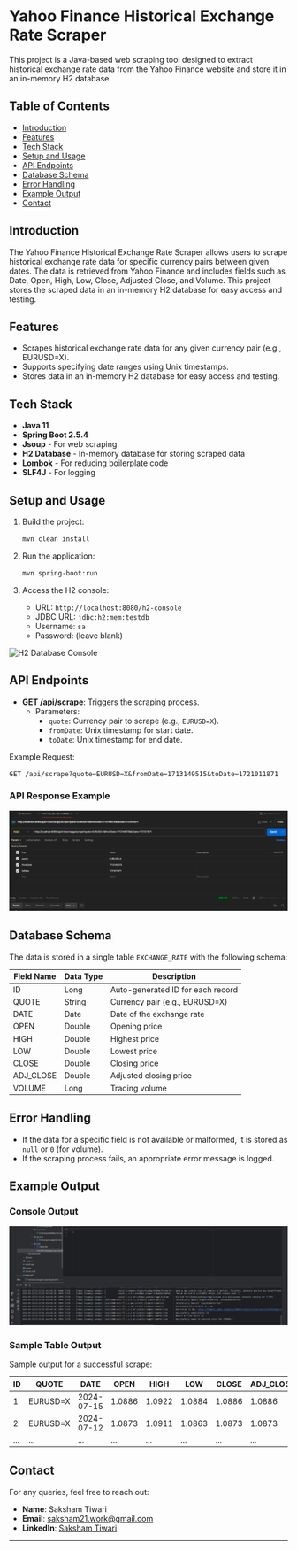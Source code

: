 
# Yahoo Finance Historical Exchange Rate Scraper

This project is a Java-based web scraping tool designed to extract historical exchange rate data from the Yahoo Finance website and store it in an in-memory H2 database.

## Table of Contents
- [Introduction](#introduction)
- [Features](#features)
- [Tech Stack](#tech-stack)
- [Setup and Usage](#setup-and-usage)
- [API Endpoints](#api-endpoints)
- [Database Schema](#database-schema)
- [Error Handling](#error-handling)
- [Example Output](#example-output)
- [Contact](#contact)

## Introduction

The Yahoo Finance Historical Exchange Rate Scraper allows users to scrape historical exchange rate data for specific currency pairs between given dates. The data is retrieved from Yahoo Finance and includes fields such as Date, Open, High, Low, Close, Adjusted Close, and Volume. This project stores the scraped data in an in-memory H2 database for easy access and testing.

## Features

- Scrapes historical exchange rate data for any given currency pair (e.g., EURUSD=X).
- Supports specifying date ranges using Unix timestamps.
- Stores data in an in-memory H2 database for easy access and testing.

## Tech Stack

- **Java 11**
- **Spring Boot 2.5.4**
- **Jsoup** - For web scraping
- **H2 Database** - In-memory database for storing scraped data
- **Lombok** - For reducing boilerplate code
- **SLF4J** - For logging

## Setup and Usage
1. Build the project:
    ```bash
    mvn clean install
    ```

2. Run the application:
    ```bash
    mvn spring-boot:run
    ```

3. Access the H2 console:
    - URL: `http://localhost:8080/h2-console`
    - JDBC URL: `jdbc:h2:mem:testdb`
    - Username: `sa`
    - Password: (leave blank)

![H2 Database Console](../img/task1_db.png)

## API Endpoints

- **GET /api/scrape**: Triggers the scraping process.
    - Parameters:
        - `quote`: Currency pair to scrape (e.g., `EURUSD=X`).
        - `fromDate`: Unix timestamp for start date.
        - `toDate`: Unix timestamp for end date.

Example Request:
```
GET /api/scrape?quote=EURUSD=X&fromDate=1713149515&toDate=1721011871
```

### API Response Example
![Postman API Response](./img/task1_postman.png)

## Database Schema

The data is stored in a single table `EXCHANGE_RATE` with the following schema:

| Field Name | Data Type | Description |
|------------|-----------|-------------|
| ID         | Long      | Auto-generated ID for each record |
| QUOTE      | String    | Currency pair (e.g., EURUSD=X)    |
| DATE       | Date      | Date of the exchange rate         |
| OPEN       | Double    | Opening price                     |
| HIGH       | Double    | Highest price                     |
| LOW        | Double    | Lowest price                      |
| CLOSE      | Double    | Closing price                     |
| ADJ_CLOSE  | Double    | Adjusted closing price            |
| VOLUME     | Long      | Trading volume                    |

## Error Handling

- If the data for a specific field is not available or malformed, it is stored as `null` or `0` (for volume).
- If the scraping process fails, an appropriate error message is logged.

## Example Output

### Console Output
![Console Output](./img/task1_console_output.png)

### Sample Table Output
Sample output for a successful scrape:

| ID  | QUOTE    | DATE       | OPEN  | HIGH  | LOW   | CLOSE | ADJ_CLOSE | VOLUME |
|-----|----------|------------|-------|-------|-------|-------|-----------|--------|
| 1   | EURUSD=X | 2024-07-15 | 1.0886| 1.0922| 1.0884| 1.0886| 1.0886    | 0      |
| 2   | EURUSD=X | 2024-07-12 | 1.0873| 1.0911| 1.0863| 1.0873| 1.0873    | 0      |
| ... | ...      | ...        | ...   | ...   | ...   | ...   | ...       | ...    |

## Contact

For any queries, feel free to reach out:

- **Name**: Saksham Tiwari
- **Email**: saksham21.work@gmail.com
- **LinkedIn**: [Saksham Tiwari](https://www.linkedin.com/in/saksham-tiwari/)

---
